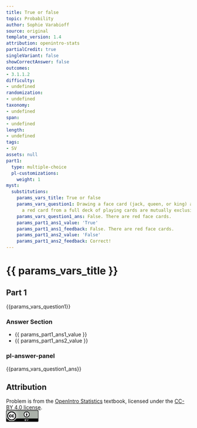 ```yaml
---
title: True or false
topic: Probability
author: Sophie Varabioff
source: original
template_version: 1.4
attribution: openintro-stats
partialCredit: true
singleVariant: false
showCorrectAnswer: false
outcomes:
- 3.1.1.2
difficulty:
- undefined
randomization:
- undefined
taxonomy:
- undefined
span:
- undefined
length:
- undefined
tags:
- SV
assets: null
part1:
  type: multiple-choice
  pl-customizations:
    weight: 1
myst:
  substitutions:
    params_vars_title: True or false
    params_vars_question1: Drawing a face card (jack, queen, or king) and drawing
      a red card from a full deck of playing cards are mutually exclusive events.
    params_vars_question1_ans: False. There are red face cards.
    params_part1_ans1_value: 'True'
    params_part1_ans1_feedback: False. There are red face cards.
    params_part1_ans2_value: 'False'
    params_part1_ans2_feedback: Correct!
---
```

# {{ params_vars_title }}

## Part 1

{{params_vars_question1}}

### Answer Section

- {{ params_part1_ans1_value }}
- {{ params_part1_ans2_value }}

### pl-answer-panel

{{params_vars_question1_ans}}

## Attribution

Problem is from the [OpenIntro Statistics](https://openintro.org/book/os/) textbook, licensed under the [CC-BY 4.0 license](https://creativecommons.org/licenses/by/4.0/).<br>![Image representing the Creative Commons 4.0 BY license.](https://raw.githubusercontent.com/firasm/bits/master/by.png)